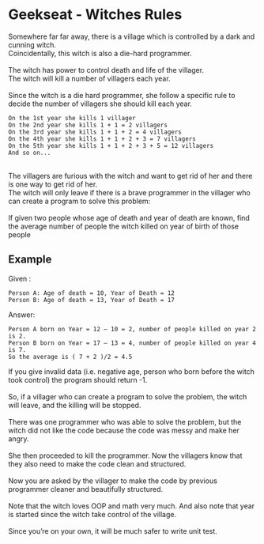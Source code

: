 # Geekseat - Witches Rules

Somewhere far far away, there is a village which is controlled by a dark and cunning witch.\
Coincidentally, this witch is also a die-hard programmer.\
\
The witch has power to control death and life of the villager.\
The witch will kill a number of villagers each year.\
\
Since the witch is a die hard programmer, she follow a specific rule to decide the number of villagers she should kill each year.

```
On the 1st year she kills 1 villager
On the 2nd year she kills 1 + 1 = 2 villagers
On the 3rd year she kills 1 + 1 + 2 = 4 villagers
On the 4th year she kills 1 + 1 + 2 + 3 = 7 villagers
On the 5th year she kills 1 + 1 + 2 + 3 + 5 = 12 villagers
And so on...
```
\
The villagers are furious with the witch and want to get rid of her and there is one way to get rid of her.\
The witch will only leave if there is a brave programmer in the villager who can create a program to solve this problem:\
\
If given two people whose age of death and year of death are known, find the average number of
people the witch killed on year of birth of those people

## Example
Given :
```
Person A: Age of death = 10, Year of Death = 12
Person B: Age of death = 13, Year of Death = 17
```
Answer:
```
Person A born on Year = 12 – 10 = 2, number of people killed on year 2 is 2.
Person B born on Year = 17 – 13 = 4, number of people killed on year 4 is 7.
So the average is ( 7 + 2 )/2 = 4.5
```
If you give invalid data (i.e. negative age, person who born before the witch took control) the program should return -1.\
\
So, if a villager who can create a program to solve the problem, the witch will leave, and the killing will be stopped.\
\
There was one programmer who was able to solve the problem, but the witch did not like the code because the code was messy and make her angry.\
\
She then proceeded to kill the programmer. Now the villagers know that they also need to make the code clean and structured.\
\
Now you are asked by the villager to make the code by previous programmer cleaner and beautifully structured.\
\
Note that the witch loves OOP and math very much. And also note that year is started since the witch take control of the village.\
\
Since you’re on your own, it will be much safer to write unit test.